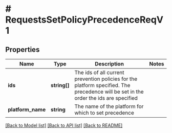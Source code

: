 # # RequestsSetPolicyPrecedenceReqV1

## Properties

Name | Type | Description | Notes
------------ | ------------- | ------------- | -------------
**ids** | **string[]** | The ids of all current prevention policies for the platform specified. The precedence will be set in the order the ids are specified |
**platform_name** | **string** | The name of the platform for which to set precedence |

[[Back to Model list]](../../README.md#models) [[Back to API list]](../../README.md#endpoints) [[Back to README]](../../README.md)
